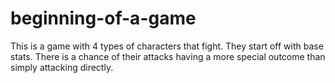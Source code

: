 # beginning-of-a-game
This is a game with 4 types of characters that fight. They start off with base stats. There is a chance of their attacks having a more special outcome than simply attacking directly. 
